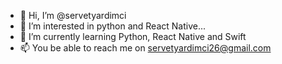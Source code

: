 - 👋 Hi, I’m @servetyardimci
- 👀 I’m interested in python and React Native...
- 🌱 I’m currently learning Python, React Native and Swift
- 📫 You be able to reach me on servetyardimci26@gmail.com

<!---
servetyardimci/servetyardimci is a ✨ special ✨ repository because its `README.md` (this file) appears on your GitHub profile.
You can click the Preview link to take a look at your changes.
--->
